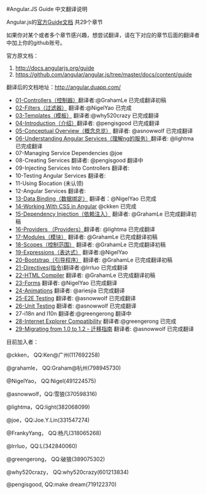 #Angular.JS Guide 中文翻译说明

Angular.js的[官方Guide文档](http://docs.angularjs.org/guide) 共29个章节

如果你对某个或者多个章节感兴趣，想尝试翻译，请在下对应的章节后面的翻译者中加上你的github账号。

官方原文档：

1. http://docs.angularjs.org/guide
1. https://github.com/angular/angular.js/tree/master/docs/content/guide

翻译后的文档地址：http://angular.duapp.com/

* [01-Controllers（控制器）](http://angular.duapp.com/guide/controller)翻译者:@GrahamLe 已完成翻译初稿
* [02-Filters（过滤器）](http://angular.duapp.com/guide/filter) 翻译者:@NigelYao  已完成
* [03-Templates（模板）](http://angular.duapp.com/guide/templates) 翻译者:@why520crazy 已完成翻译
* [04-Introduction（介绍）](http://angular.duapp.com/guide/introduction)翻译者: @pengisgood 已完成翻译
* [05-Conceptual Overview（概念总览）](http://angular.duapp.com/guide/concepts) 翻译者: @asnowwolf 已完成翻译
* [06-Understanding Angular Services（理解ng的服务）](http://angular.duapp.com/guide/dev_guide.services.understanding_services)翻译者: @lightma 已完成翻译
* 07-Managing Service Dependencies @joe
* 08-Creating Services 翻译者: @pengisgood 翻译中
* 09-Injecting Services Into Controllers 翻译者:
* 10-Testing Angular Services 翻译者:
* 11-Using $location  (未认领)
* 12-Angular Services 翻译者:
* [13-Data Binding（数据绑定）](http://angular.duapp.com/guide/databinding) 翻译者：@NigelYao 已完成
* [14-Working With CSS in Angular](http://angular.duapp.com/guide/dev_guide.templates.css-styling) @ckken 已完成
* [15-Dependency Injection（依赖注入）](http://angular.duapp.com/guide/di) 翻译者: @GrahamLe 已完成翻译初稿
* [16-Providers （Providers）](http://angular.duapp.com/guide/providers)翻译者: @lightma 已完成翻译
* [17-Modules（模块）](http://angular.duapp.com/guide/module) 翻译者: @GrahamLe 已完成翻译初稿
* [18-Scopes（控制范围）](http://angular.duapp.com/guide/scope) 翻译者: @GrahamLe 已完成翻译初稿
* [19-Expressions（表达式）](http://angular.duapp.com/guide/expression) 翻译者:@NigelYao
* [20-Bootstrap（引导程序）](http://angular.duapp.com/guide/bootstrap) 翻译者: @GrahamLe 已完成翻译初稿
* [21-Directives(指令)](http://angular.duapp.com/guide/directive)翻译者:@lrrluo 已完成翻译          
* [22-HTML Compiler](http://angular.duapp.com/guide/compiler) 翻译者: @GrahamLe 已完成翻译初稿
* [23-Forms](http://angular.duapp.com/guide/forms) 翻译者: @NigelYao 已完成翻译
* [24-Animations](http://angular.duapp.com/guide/animations) 翻译者: @ariesjia 已完成翻译
* [25-E2E Testing](http://angular.duapp.com/guide/dev_guide.e2e-testing) 翻译者: @asnowwolf 已完成翻译
* [26-Unit Testing](http://angular.duapp.com/guide/dev_guide.unit-testing) 翻译者: @asnowwolf 已完成翻译
* 27-i18n and l10n 翻译者:@greengerong 翻译中
* [28-Internet Explorer Compatibility](http://angular.duapp.com/guide/dev_ie) 翻译者:@greengerong 已完成
* [29-Migrating from 1.0 to 1.2 - 迁移指南](http://angular.duapp.com/guide/migration) 翻译者: @asnowwolf 已完成翻译

目前加入者：

@ckken， QQ:Ken@广州(117692258)

@grahamle， QQ:Graham@杭州(798945730)  

@NigelYao， QQ:Nigel(491224575)

@asnowwolf，QQ:雪狼(370598316)

@lightma，QQ:light(382068099)

@joe，QQ:Joe.Y.Lin(331547274)

@FrankyYang， QQ:杨凡(318065268) 

@lrrluo，QQ:L(342840060) 

@greengerong， QQ:破狼(389075302)

@why520crazy， QQ:why520crazy(601213834)

@pengisgood, QQ:make dream(719122370)
